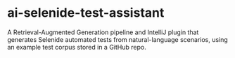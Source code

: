 # ai-selenide-test-assistant
A Retrieval-Augmented Generation pipeline and IntelliJ plugin that generates Selenide automated tests from natural-language scenarios, using an example test corpus stored in a GitHub repo.
